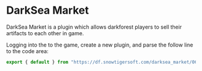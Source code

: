 # DarkSea Market
DarkSea Market is a plugin which allows darkforest players to sell their artifacts to each other in game.

Logging into the to the game, create a new plugin, and parse the follow line to the code area:
```javascript
export { default } from "https://df.snowtigersoft.com/darksea_market/06r3/DarkSeaMarketPlugin.js";
```